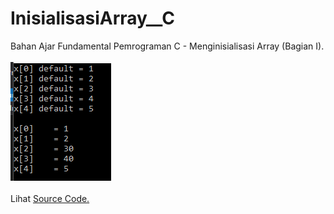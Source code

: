 # InisialisasiArray__C
Bahan Ajar Fundamental Pemrograman C - Menginisialisasi Array (Bagian I).<br><br>
<img src="https://github.com/RizkyKhapidsyah/InisialisasiArray__C/blob/master/Results/001.PNG"><br><br>
Lihat <a href="https://github.com/RizkyKhapidsyah/InisialisasiArray__C/blob/master/Source.c">Source Code.</a>
